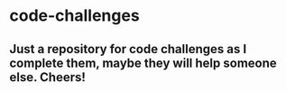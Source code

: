 # code-challenges

## Just a repository for code challenges as I complete them, maybe they will help someone else. Cheers!
